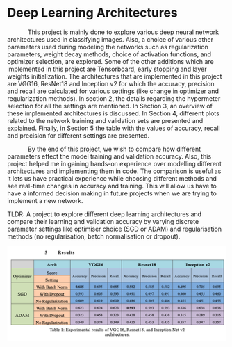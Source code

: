 # Deep Learning Architectures

<p><t>&nbsp;&nbsp;&nbsp;&nbsp;&nbsp;&nbsp;&nbsp;&nbsp;&nbsp;&nbsp;&nbsp;&nbsp;This project is mainly done to explore various deep neural network architectures used in classifying images. Also, a choice of various other parameters used during modeling the networks such as regularization parameters, weight decay methods, choice of activation functions, and optimizer selection, are explored. Some of the other additions which are implemented in this project are Tensorboard, early stopping and layer weights initialization. The architectures that are implemented in this project are VGG16, ResNet18 and Inception v2 for which the accuracy, precision and recall are calculated for various settings (like change in optimizer and regularization methods). In section 2, the details regarding the hypermeter selection for all the settings are mentioned. In Section 3, an overview of these implemented architectures is discussed. In Section 4, different plots related to the network training and validation sets are presented and explained. Finally, in Section 5 the table with the values of accuracy, recall and precision for different settings are presented.
<p>&nbsp;&nbsp;&nbsp;&nbsp;&nbsp;&nbsp;&nbsp;&nbsp;&nbsp;&nbsp;&nbsp;&nbsp;By the end of this project, we wish to compare how different parameters effect the model training and validation accuracy. Also, this project helped me in gaining hands-on experience over modelling different architectures and implementing them in code. The comparison is useful as it lets us have practical experience while choosing different methods and see real-time changes in accuracy and training. This will allow us have to have a informed decision making in future projects when we are trying to implement a new network.
<p>TLDR: A project to explore different deep learning architectures and compare their learning and validation accuracy by varying discrete parameter settings like optimiser choice (SGD or ADAM) and regularisation methods (no regularisation, batch normalisation or dropout).</p>

<img src="https://github.com/bharatsesham/deep-learning-architectures/blob/master/media/compare_models.png" align="middle">
